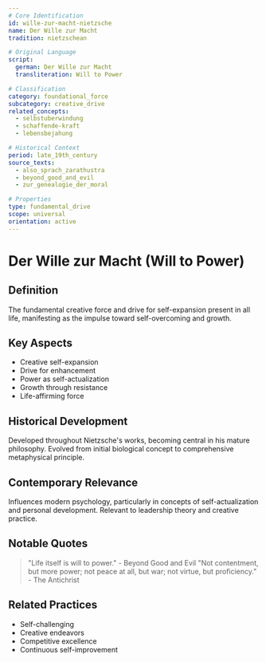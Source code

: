 ```yaml
---
# Core Identification
id: wille-zur-macht-nietzsche
name: Der Wille zur Macht
tradition: nietzschean

# Original Language
script:
  german: Der Wille zur Macht
  transliteration: Will to Power

# Classification
category: foundational_force
subcategory: creative_drive
related_concepts:
  - selbstuberwindung
  - schaffende-kraft
  - lebensbejahung

# Historical Context
period: late_19th_century
source_texts:
  - also_sprach_zarathustra
  - beyond_good_and_evil
  - zur_genealogie_der_moral

# Properties
type: fundamental_drive
scope: universal
orientation: active
---
```


# Der Wille zur Macht (Will to Power)

## Definition
The fundamental creative force and drive for self-expansion present in all life, manifesting as the impulse toward self-overcoming and growth.

## Key Aspects
- Creative self-expansion
- Drive for enhancement
- Power as self-actualization
- Growth through resistance
- Life-affirming force

## Historical Development
Developed throughout Nietzsche's works, becoming central in his mature philosophy. Evolved from initial biological concept to comprehensive metaphysical principle.

## Contemporary Relevance
Influences modern psychology, particularly in concepts of self-actualization and personal development. Relevant to leadership theory and creative practice.

## Notable Quotes
> "Life itself is will to power." - Beyond Good and Evil
> "Not contentment, but more power; not peace at all, but war; not virtue, but proficiency." - The Antichrist

## Related Practices
- Self-challenging
- Creative endeavors
- Competitive excellence
- Continuous self-improvement